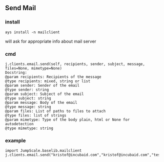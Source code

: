 ## Send Mail


### install
```
ays install -n mailclient
```
will ask for appropriate info about mail server

### cmd
```
j.clients.email.send(self, recipients, sender, subject, message, files=None, mimetype=None)
Docstring:
@param recipients: Recipients of the message
@type recipients: mixed, string or list
@param sender: Sender of the email
@type sender: string
@param subject: Subject of the email
@type subject: string
@param message: Body of the email
@type message: string
@param files: List of paths to files to attach
@type files: list of strings
@param mimetype: Type of the body plain, html or None for autodetection
@type mimetype: string
```

### example
```
import JumpScale.baselib.mailclient
j.clients.email.send("kristof@incubaid.com","kristof@incubaid.com","test","test")
```
